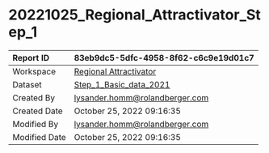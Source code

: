 



# 20221025_Regional_Attractivator_Step_1

|Report ID|83eb9dc5-5dfc-4958-8f62-c6c9e19d01c7|
| :--- | :--- |
|Workspace|[Regional Attractivator](../Workspaces/Regional-Attractivator.md)|
|Dataset|[Step_1_Basic_data_2021](../Datasets/Step_1_Basic_data_2021.md)|
|Created By|lysander.homm@rolandberger.com|
|Created Date|October 25, 2022 09:16:35|
|Modified By|lysander.homm@rolandberger.com|
|Modified Date|October 25, 2022 09:16:35|
